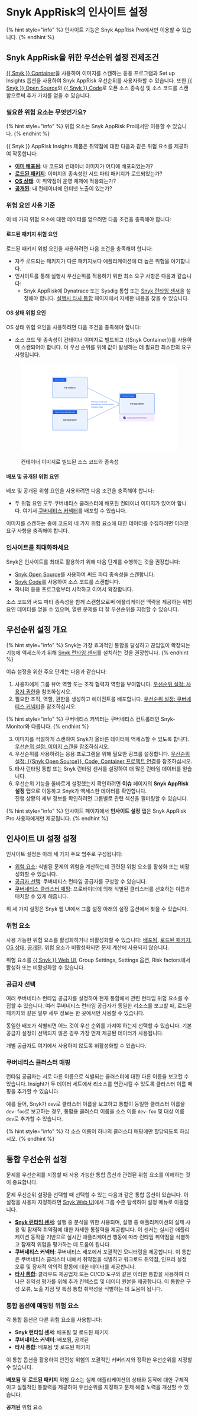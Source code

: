 # Snyk AppRisk의 인사이트 설정

{% hint style="info" %}
인사이트 기능은 Snyk AppRisk Pro에서만 이용할 수 있습니다.
{% endhint %}

## Snyk AppRisk을 위한 우선순위 설정 전제조건

[{{ Snyk }} Container](../../../scan-with-snyk/snyk-container/)을 사용하여 이미지를 스캔하는 응용 프로그램과 Set up Insights 옵션을 사용하여 Snyk AppRisk 우선순위를 사용자화할 수 있습니다. 또한 [{{ Snyk }} Open Source](../../../scan-with-snyk/snyk-open-source/)와 [{{ Snyk }} Code](../../../scan-with-snyk/snyk-code/)로 오픈 소스 종속성 및 소스 코드를 스캔함으로써 추가 가치를 얻을 수 있습니다.

### 필요한 위험 요소는 무엇인가요?

{% hint style="info" %}
위험 요소는 Snyk AppRisk Pro에서만 이용할 수 있습니다.
{% endhint %}

{{ Snyk }} AppRisk Insights 제품은 취약점에 대한 다음과 같은 위험 요소를 제공하여 작동합니다:

- [**이미 배포됨**](../assets-and-risk-factors-for-snyk-apprisk/risk-factor-deployed.md): 내 코드와 컨테이너 이미지가 어디에 배포되었는가?
- [**로드된 패키지**](../assets-and-risk-factors-for-snyk-apprisk/risk-factor-loaded-package.md): 이미지의 종속성인 서드 파티 패키지가 로드되었는가?
- [**OS 상태**](../assets-and-risk-factors-for-snyk-apprisk/risk-factor-os-condition.md): 이 취약점이 운영 체제에 적용되는가?
- [**공개된**](../assets-and-risk-factors-for-snyk-apprisk/risk-factor-public-facing.md): 내 컨테이너에 인터넷 노출이 있는가?

### 위험 요인 사용 기준

이 네 가지 위험 요소에 대한 데이터를 얻으려면 다음 조건을 충족해야 합니다:

#### **로드된 패키지 위험 요인**

로드된 패키지 위험 요인을 사용하려면 다음 조건을 충족해야 합니다:

- 자주 로드되는 패키지가 다른 패키지보다 애플리케이션에 더 높은 위험을 야기합니다.
- 인사이트를 통해 실행시 우선순위를 적용하기 위한 최소 요구 사항은 다음과 같습니다:
  - Snyk AppRisk에 Dynatrace 또는 Sysdig 통합 또는 [Snyk 런타임 센서](../../snyk-apprisk/integrations-for-snyk-apprisk/snyk-runtime-sensor.md)을 설정해야 합니다. [실행시 타사 통합](../../snyk-apprisk/integrations-for-snyk-apprisk/connect-a-third-party-integration.md) 페이지에서 자세한 내용을 찾을 수 있습니다.

#### **OS 상태 위험 요인**

OS 상태 위험 요인을 사용하려면 다음 조건을 충족해야 합니다:

- 소스 코드 및 종속성이 컨테이너 이미지로 빌드되고 {{Snyk Container}}를 사용하여 스캔되어야 합니다. 이 우선 순위를 위해 값이 발생하는 데 필요한 최소한의 요구 사항입니다.

<figure><img src="../../../.gitbook/assets/Example OS condition.png" alt="컨테이너 이미지로 빌드된 소스 코드와 종속성"><figcaption><p>컨테이너 이미지로 빌드된 소스 코드와 종속성</p></figcaption></figure>

#### **배포 및 공개된 위험 요인**

배포 및 공개된 위험 요인을 사용하려면 다음 조건을 충족해야 합니다:

- 두 위험 요인 모두 쿠버네티스 클러스터에 배포된 컨테이너 이미지가 있어야 합니다. 여기서 [쿠버네티스 커넥터](set-up-insights-kubernetes-connector.md)를 배포할 수 있습니다.

이미지를 스캔하는 중에 코드의 네 가지 위험 요소에 대한 데이터를 수집하려면 이러한 요구 사항을 충족해야 합니다.

### 인사이트를 최대화하세요

Snyk은 인사이트를 최대로 활용하기 위해 다음 단계를 수행하는 것을 권장합니다:

- [Snyk Open Source](../../../getting-started/snyk-web-ui.md)를 사용하여 써드 파티 종속성을 스캔합니다.
- [Snyk Code](../../../getting-started/snyk-web-ui.md)를 사용하여 소스 코드를 스캔합니다.
- 하나의 응용 프로그램부터 시작하고 이어서 확장합니다.

소스 코드와 써드 파티 종속성을 함께 스캔함으로써 애플리케이션 맥락을 제공하는 위험 요인 데이터를 얻을 수 있으며, 열린 문제를 더 잘 우선순위를 지정할 수 있습니다.

## 우선순위 설정 개요

{% hint style="info" %}
Snyk는 가장 효과적인 통합을 달성하고 끊임없이 확장되는 기능에 액세스하기 위해 [Snyk 런타임 센서](../../snyk-apprisk/integrations-for-snyk-apprisk/snyk-runtime-sensor.md)를 설치하는 것을 권장합니다.
{% endhint %}

이슈 설정을 위한 주요 단계는 다음과 같습니다:

1. 사용자에게 그룹 뷰어 역할 또는 조직 협력자 역할을 부여합니다. [우선순위 설정: 사용자 권한](set-up-insights-user-permissions.md)을 참조하십시오.
2. 필요한 조직, 역할, 권한을 생성하고 에이전트를 배포합니다. [우선순위 설정: 쿠버네티스 커넥터](set-up-insights-kubernetes-connector.md)을 참조하십시오.

{% hint style="info" %}
쿠버네티스 커넥터는 쿠버네티스 컨트롤러인 Snyk-Monitor와 다릅니다.
{% endhint %}

3. 이미지를 적절하게 스캔하여 Snyk가 올바른 데이터에 액세스할 수 있도록 합니다. [우선순위 설정: 이미지 스캔](set-up-insights-image-scanning.md)을 참조하십시오.
4. 우선순위를 사용하려는 응용 프로그램을 위해 필요한 링크를 설정합니다. [우선순위 설정: {{Snyk Open Source}}, Code, Container 프로젝트 연결](set-up-insights-associating-snyk-open-source-code-and-container-projects.md)를 참조하십시오.
5. 타사 런타임 통합 또는 Snyk 런타임 센서를 설정하여 더 많은 런타임 데이터를 얻습니다.
6. 우선순위 기능을 올바르게 설정했는지 확인하려면 **이슈** 페이지의 **Snyk AppRisk 설정** 탭으로 이동하고 Snyk가 액세스한 데이터를 확인합니다.\
   진행 상황의 세부 정보를 확인하려면 그룹별로 관련 섹션을 필터링할 수 있습니다.

{% hint style="info" %}
인사이트 페이지에서 **인사이트 설정** 탭은 Snyk AppRisk Pro 사용자에게만 제공됩니다.
{% endhint %}

## 인사이트 UI 설정 설정

인사이트 설정은 아래 세 가지 주요 범주로 구성됩니다:

- [위험 요소](./#risk-factors): 식별된 문제의 위험을 계산하는데 관련된 위험 요소를 활성화 또는 비활성화할 수 있습니다.
- [공급자 선택](./#provider-selection): 쿠버네티스 런타임 공급자를 구성할 수 있습니다.
- [쿠버네티스 클러스터 매핑](./#kubernetes-cluster-mapping): 프로바이더에 의해 식별된 클러스터를 선호하는 이름과 매치할 수 있게 해줍니다.

위 세 가지 설정은 Snyk 웹 UI에서 그룹 설정 아래의 설정 옵션에서 찾을 수 있습니다.

### 위험 요소

사용 가능한 위험 요소를 활성화하거나 비활성화할 수 있습니다: [배포됨](../assets-and-risk-factors-for-snyk-apprisk/risk-factor-deployed.md), [로드된 패키지](../assets-and-risk-factors-for-snyk-apprisk/risk-factor-loaded-package.md), [OS 상태](../assets-and-risk-factors-for-snyk-apprisk/risk-factor-os-condition.md), [공개된](../assets-and-risk-factors-for-snyk-apprisk/risk-factor-public-facing.md). 위험 요소가 비활성화되면 문제 계산에 사용되지 않습니다.

위험 요소를 [{{ Snyk }} Web UI](../../../getting-started/snyk-web-ui.md), Group Settings, Settings 옵션, Risk factors에서 활성화 또는 비활성화할 수 있습니다.

### 공급자 선택

여러 쿠버네티스 런타임 공급자를 설정하여 현재 통합에서 관련 런타임 위험 요소를 수집할 수 있습니다. 여러 쿠버네티스 런타임 공급자가 동일한 리소스를 보고할 때, 로드된 패키지와 같은 일부 세부 정보는 한 곳에서만 사용할 수 있습니다.

동일한 배포가 식별되면 어느 것이 우선 순위를 가져야 하는지 선택할 수 있습니다. 기본 공급자 설정이 선택되지 않은 경우 가장 먼저 제공된 데이터가 사용됩니다.

개별 공급자도 여기에서 사용하지 않도록 비활성화할 수 있습니다.

### 쿠버네티스 클러스터 매핑

런타임 공급자는 서로 다른 이름으로 식별되는 클러스터에 대한 다른 이름을 보고할 수 있습니다. Insight가 두 데이터 세트에서 리소스를 연관시킬 수 있도록 클러스터 이름 매핑을 추가할 수 있습니다.

예를 들어, Snyk가 `dev`로 클러스터 이름을 보고하고 통합이 동일한 클러스터 이름을 `dev-foo`로 보고하는 경우, 통합용 클러스터 이름을 소스 이름 `dev-foo` 및 대상 이름 `dev`로 추가할 수 있습니다.

{% hint style="info" %}
각 소스 이름이 하나의 클러스터 매핑에만 할당되도록 하십시오.
{% endhint %}

## 통합 우선순위 설정

문제를 우선순위를 지정할 때 사용 가능한 통합 옵션과 관련된 위험 요소를 이해하는 것이 중요합니다.

문제 우선순위 설정을 선택할 때 선택할 수 있는 다음과 같은 통합 옵션이 있습니다. 이 설정을 사용자 지정하려면 [Snyk Web UI](../../../getting-started/snyk-web-ui.md)에서 그룹 수준 탐색하여 설정 메뉴로 이동합니다.

- [**Snyk 런타임 센서**](../../snyk-apprisk/integrations-for-snyk-apprisk/snyk-runtime-sensor.md): 실행 중 분석을 위한 사용되며, 실행 중 애플리케이션의 실제 사용 및 잠재적 취약점에 대한 자세한 통찰력을 제공합니다. 이 센서는 실시간 애플리케이션 동작을 기반으로 실시간 애플리케이션 행동에 따라 런타임 취약점을 식별하고 잠재적 위험을 평가하는 데 도움이 됩니다.
- **쿠버네티스 커넥터**: 쿠버네티스 배포에서 포괄적인 모니터링을 제공합니다. 이 통합은 쿠버네티스 클러스터 내에서 취약점을 식별하고 워크로드 취약점, 인프라 설정 오류 및 잠재적 악의적 활동에 대한 데이터를 제공합니다.
- [**타사 통합**](../../snyk-apprisk/integrations-for-snyk-apprisk/connect-a-third-party-integration.md): 클라우드 제공업체 또는 CI/CD 도구와 같은 이러한 통합을 사용하여 더 나은 취약성 평가를 위해 추가 컨텍스트 및 데이터 원본을 제공합니다. 이 통합은 구성 오류, 노출 지점 및 특정 통합 취약성을 식별하는 데 도움이 됩니다.

### 통합 옵션에 매핑된 위험 요소

각 통합 옵션은 다른 위험 요소를 사용합니다:

- **Snyk 런타임 센서**: 배포됨 및 로드된 패키지
- **쿠버네티스 커넥터**: 배포됨, 공개된
- **타사 통합**: 배포됨 및 로드된 패키지

이 통합 옵션을 활용하여 안전성 위험의 포괄적인 커버리지와 정확한 우선순위를 지정할 수 있습니다.

**배포됨** 및 **로드된 패키지** 위험 요소는 실제 애플리케이션의 상태와 동작에 대한 구체적이고 실질적인 통찰력을 제공하여 우선순위를 지정하고 문제 해결 노력을 개선할 수 있습니다.

**공개된** 위험 요소